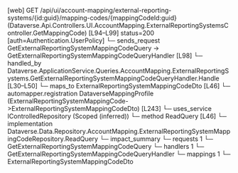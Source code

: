 [web] GET /api/ui/account-mapping/external-reporting-systems/{id:guid}/mapping-codes/{mappingCodeId:guid}  (Dataverse.Api.Controllers.UI.AccountMapping.ExternalReportingSystemsController.GetMappingCode)  [L94–L99] status=200 [auth=Authentication.UserPolicy]
  └─ sends_request GetExternalReportingSystemMappingCodeQuery -> GetExternalReportingSystemMappingCodeQueryHandler [L98]
    └─ handled_by Dataverse.ApplicationService.Queries.AccountMapping.ExternalReportingSystems.GetExternalReportingSystemMappingCodeQueryHandler.Handle [L30–L50]
      └─ maps_to ExternalReportingSystemMappingCodeDto [L46]
        └─ automapper.registration DataverseMappingProfile (ExternalReportingSystemMappingCode->ExternalReportingSystemMappingCodeDto) [L243]
      └─ uses_service IControlledRepository<ExternalReportingSystemMappingCode> (Scoped (inferred))
        └─ method ReadQuery [L46]
          └─ implementation Dataverse.Data.Repository.AccountMapping.ExternalReportingSystemMappingCodeRepository.ReadQuery
  └─ impact_summary
    └─ requests 1
      └─ GetExternalReportingSystemMappingCodeQuery
    └─ handlers 1
      └─ GetExternalReportingSystemMappingCodeQueryHandler
    └─ mappings 1
      └─ ExternalReportingSystemMappingCodeDto


